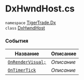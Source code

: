 
# DxHwndHost.cs
`namespace` [TigerTrade.Dx](../TigerTrade.Dx.md)  
    `class` [DxHwndHost](../../DxHwndHost.cs.md)

### События
| Название | Описание |
| --- | --- |
| [`OnRenderVisual;`](./События/OnRenderVisual;.md) | *Описание* |
| [`OnTimerTick`](./События/OnTimerTick.md) | *Описание* |
